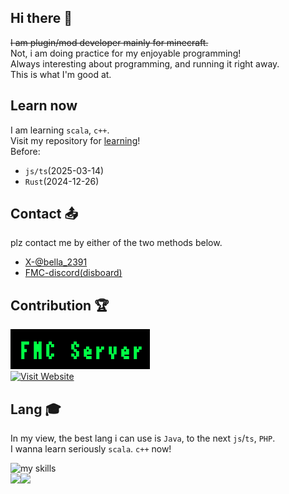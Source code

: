 ## Hi there 👋
~~I am plugin/mod developer mainly for minecraft.~~  
Not, i am doing practice for my enjoyable programming!  
Always interesting about programming, and running it right away.  
This is what I'm good at.  

## Learn now
I am learning `scala`, `c++`.  
Visit my repository for [learning](https://github.com/bella2391/Learning.git)!  
Before:  
* `js/ts`(2025-03-14)
* `Rust`(2024-12-26)

## Contact 📤
plz contact me by either of the two methods below.
* [X-@bella_2391](https://x.com/bella_2391)
* [FMC-discord(disboard)](https://disboard.org/server/1094969099349671971)

## Contribution 🏆
[![Banner](https://github.com/bella2391/branding/blob/master/banner/fmc.png "Banner")](https://keyp.f5.si/)  
[![Visit Website](https://img.shields.io/badge/Visit_Website-007BFF?style=for-the-badge)](https://keyp.f5.si/)

## Lang 🎓
In my view, the best lang i can use is `Java`, to the next `js`/`ts`, `PHP`.  
I wanna learn seriously `scala`. `c++` now!  
  
<img alt="my skills" src="https://skillicons.dev/icons?i=java,php,python,js,ts,rust"><br>
<a href="https://github.com/anuraghazra/github-readme-stats">
  <img align="left" src="https://github-readme-stats.vercel.app/api?username=bella2391&show_icons=true&theme=outrun" />
</a>
<a href="https://github.com/anuraghazra/github-readme-stats">
  <img align="left" src="https://github-readme-stats.vercel.app/api/top-langs/?username=bella2391&show_icons=true&theme=gruvbox_light&layout=compact" />
</a>

